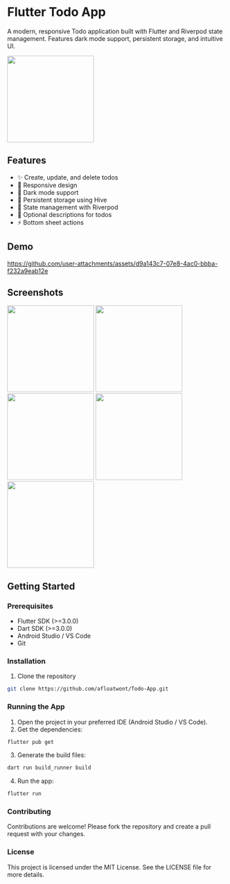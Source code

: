 # Flutter Todo App

A modern, responsive Todo application built with Flutter and Riverpod state management. Features dark mode support, persistent storage, and intuitive UI.

<img src="https://github.com/user-attachments/assets/cf405161-05fa-4983-beb9-48554fea9b05" width="200" />

## Features

- ✨ Create, update, and delete todos
- 📱 Responsive design
- 🌙 Dark mode support
- 💾 Persistent storage using Hive
- 🎯 State management with Riverpod
- 📝 Optional descriptions for todos
- ⚡ Bottom sheet actions

## Demo



https://github.com/user-attachments/assets/d9a143c7-07e8-4ac0-bbba-f232a9eab12e



## Screenshots

<p float="left">
  <img src="https://github.com/user-attachments/assets/cf405161-05fa-4983-beb9-48554fea9b05" width="200" />
  <img src="https://github.com/user-attachments/assets/31e83085-f60f-4d8a-a9b2-92e57d5146d4" width="200" />
  <img src="https://github.com/user-attachments/assets/8059a3f5-e79c-428f-9cd4-607542d49103" width="200" />
  <img src="https://github.com/user-attachments/assets/73320b01-48fb-4b61-9088-b4013efc6107" width="200" />
  <img src="https://github.com/user-attachments/assets/358e8da0-666e-4bbb-9120-f9d834cc1f88" width="200" />
</p>

## Getting Started

### Prerequisites

- Flutter SDK (>=3.0.0)
- Dart SDK (>=3.0.0)
- Android Studio / VS Code
- Git

### Installation

1. Clone the repository
```bash
git clone https://github.com/afloatwont/Todo-App.git
```

### Running the App

1. Open the project in your preferred IDE (Android Studio / VS Code).
2. Get the dependencies:
```bash
flutter pub get
```
3. Generate the build files:
```bash
dart run build_runner build
```
4. Run the app:
```bash
flutter run
```

### Contributing

Contributions are welcome! Please fork the repository and create a pull request with your changes.

### License

This project is licensed under the MIT License. See the LICENSE file for more details.
